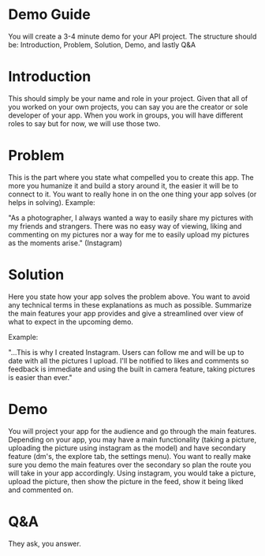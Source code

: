 # Demo Guide

You will create a 3-4 minute demo for your API project. The structure should be: Introduction, Problem, Solution, Demo, and lastly Q&A


# Introduction
This should simply be your name and role in your project. Given that all of you worked on your own projects, you can say you are the creator or sole developer of your app. When you work in groups, you will have different roles to say but for now, we will use those two.

# Problem

This is the part where you state what compelled you to create this app. The more you humanize it and build a story around it, the easier it will be to connect to it. You want to really hone in on the one thing your app solves (or helps in solving). Example:

"As a photographer, I always wanted a way to easily share my pictures with my friends and strangers. There was no easy way of viewing, liking and commenting on my pictures nor a way for me to easily upload my pictures as the moments arise." (Instagram)

# Solution

Here you state how your app solves the problem above. You want to avoid any technical terms in these explanations as much as possible. Summarize the main features your app provides and give a streamlined over view of what to expect in the upcoming demo.

Example:

"...This is why I created Instagram. Users can follow me and will be up to date with all the pictures I upload. I'll be notified to likes and comments so feedback is immediate and using the built in camera feature, taking pictures is easier than ever." 

# Demo

You will project your app for the audience and go through the main features. Depending on your app, you may have a main functionality (taking a picture, uploading the picture using instagram as the model) and have secondary feature (dm's, the explore tab, the settings menu). You want to really make sure you demo the main features over the secondary so plan the route you will take in your app accordingly. Using instagram, you would take a picture, upload the picture, then show the picture in the feed, show it being liked and commented on. 

# Q&A

They ask, you answer.
